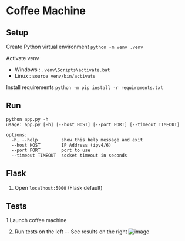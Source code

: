 # Coffee Machine

## Setup

Create Python virtual environment
`python -m venv .venv`

Activate venv
- Windows : `.venv\Scripts\activate.bat`
- Linux : `source venv/bin/activate`

Install requirements
`python -m pip install -r requirements.txt`

## Run
```
python app.py -h
usage: app.py [-h] [--host HOST] [--port PORT] [--timeout TIMEOUT]

options:
  -h, --help         show this help message and exit
  --host HOST        IP Address (ipv4/6)
  --port PORT        port to use
  --timeout TIMEOUT  socket timeout in seconds
```

## Flask
1. Open `localhost:5000` (Flask default)

## Tests

1.Launch coffee machine

2. Run tests on the left -- See results on the right 
![image](https://user-images.githubusercontent.com/28791624/174411292-4c06550c-ce56-4fa4-a5a3-83ea96cb5c84.png)
